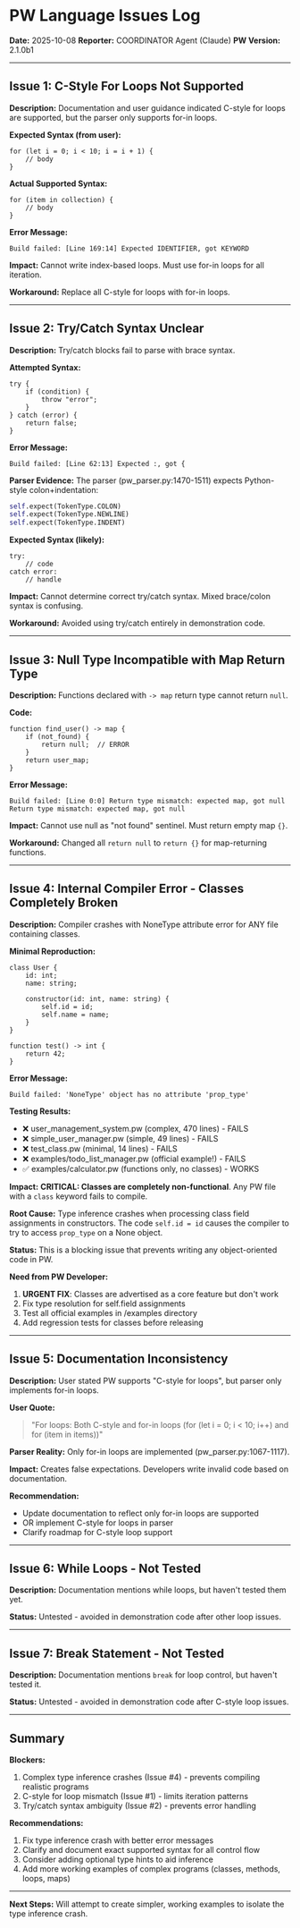 # PW Language Issues Log

**Date:** 2025-10-08
**Reporter:** COORDINATOR Agent (Claude)
**PW Version:** 2.1.0b1

---

## Issue 1: C-Style For Loops Not Supported

**Description:**
Documentation and user guidance indicated C-style for loops are supported, but the parser only supports for-in loops.

**Expected Syntax (from user):**
```pw
for (let i = 0; i < 10; i = i + 1) {
    // body
}
```

**Actual Supported Syntax:**
```pw
for (item in collection) {
    // body
}
```

**Error Message:**
```
Build failed: [Line 169:14] Expected IDENTIFIER, got KEYWORD
```

**Impact:**
Cannot write index-based loops. Must use for-in loops for all iteration.

**Workaround:**
Replace all C-style for loops with for-in loops.

---

## Issue 2: Try/Catch Syntax Unclear

**Description:**
Try/catch blocks fail to parse with brace syntax.

**Attempted Syntax:**
```pw
try {
    if (condition) {
        throw "error";
    }
} catch (error) {
    return false;
}
```

**Error Message:**
```
Build failed: [Line 62:13] Expected :, got {
```

**Parser Evidence:**
The parser (pw_parser.py:1470-1511) expects Python-style colon+indentation:
```python
self.expect(TokenType.COLON)
self.expect(TokenType.NEWLINE)
self.expect(TokenType.INDENT)
```

**Expected Syntax (likely):**
```pw
try:
    // code
catch error:
    // handle
```

**Impact:**
Cannot determine correct try/catch syntax. Mixed brace/colon syntax is confusing.

**Workaround:**
Avoided using try/catch entirely in demonstration code.

---

## Issue 3: Null Type Incompatible with Map Return Type

**Description:**
Functions declared with `-> map` return type cannot return `null`.

**Code:**
```pw
function find_user() -> map {
    if (not_found) {
        return null;  // ERROR
    }
    return user_map;
}
```

**Error Message:**
```
Build failed: [Line 0:0] Return type mismatch: expected map, got null
Return type mismatch: expected map, got null
```

**Impact:**
Cannot use null as "not found" sentinel. Must return empty map `{}`.

**Workaround:**
Changed all `return null` to `return {}` for map-returning functions.

---

## Issue 4: Internal Compiler Error - Classes Completely Broken

**Description:**
Compiler crashes with NoneType attribute error for ANY file containing classes.

**Minimal Reproduction:**
```pw
class User {
    id: int;
    name: string;

    constructor(id: int, name: string) {
        self.id = id;
        self.name = name;
    }
}

function test() -> int {
    return 42;
}
```

**Error Message:**
```
Build failed: 'NoneType' object has no attribute 'prop_type'
```

**Testing Results:**
- ❌ user_management_system.pw (complex, 470 lines) - FAILS
- ❌ simple_user_manager.pw (simple, 49 lines) - FAILS
- ❌ test_class.pw (minimal, 14 lines) - FAILS
- ❌ examples/todo_list_manager.pw (official example!) - FAILS
- ✅ examples/calculator.pw (functions only, no classes) - WORKS

**Impact:**
**CRITICAL: Classes are completely non-functional**. Any PW file with a `class` keyword fails to compile.

**Root Cause:**
Type inference crashes when processing class field assignments in constructors. The code `self.id = id` causes the compiler to try to access `prop_type` on a None object.

**Status:**
This is a blocking issue that prevents writing any object-oriented code in PW.

**Need from PW Developer:**
1. **URGENT FIX**: Classes are advertised as a core feature but don't work
2. Fix type resolution for self.field assignments
3. Test all official examples in /examples directory
4. Add regression tests for classes before releasing

---

## Issue 5: Documentation Inconsistency

**Description:**
User stated PW supports "C-style for loops", but parser only implements for-in loops.

**User Quote:**
> "For loops: Both C-style and for-in loops (for (let i = 0; i < 10; i++) and for (item in items))"

**Parser Reality:**
Only for-in loops are implemented (pw_parser.py:1067-1117).

**Impact:**
Creates false expectations. Developers write invalid code based on documentation.

**Recommendation:**
- Update documentation to reflect only for-in loops are supported
- OR implement C-style for loops in parser
- Clarify roadmap for C-style loop support

---

## Issue 6: While Loops - Not Tested

**Description:**
Documentation mentions while loops, but haven't tested them yet.

**Status:**
Untested - avoided in demonstration code after other loop issues.

---

## Issue 7: Break Statement - Not Tested

**Description:**
Documentation mentions `break` for loop control, but haven't tested it.

**Status:**
Untested - avoided in demonstration code after C-style loop issues.

---

## Summary

**Blockers:**
1. Complex type inference crashes (Issue #4) - prevents compiling realistic programs
2. C-style for loop mismatch (Issue #1) - limits iteration patterns
3. Try/catch syntax ambiguity (Issue #2) - prevents error handling

**Recommendations:**
1. Fix type inference crash with better error messages
2. Clarify and document exact supported syntax for all control flow
3. Consider adding optional type hints to aid inference
4. Add more working examples of complex programs (classes, methods, loops, maps)

---

**Next Steps:**
Will attempt to create simpler, working examples to isolate the type inference crash.

